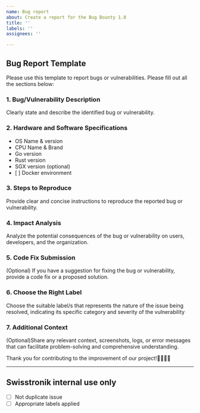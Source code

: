 ```yaml
---
name: Bug report
about: Create a report for the Bug Bounty 1.0
title: ''
labels: ''
assignees: ''

---
```


## Bug Report Template

Please use this template to report bugs or vulnerabilities. Please fill out all the sections below:

### 1. **Bug/Vulnerability Description** 
Clearly state and describe the identified bug or vulnerability.

### 2. **Hardware and Software Specifications** 
- OS Name & version
- CPU Name & Brand
- Go version
- Rust version
- SGX version (optional)
- \[ \] Docker environment

### 3. **Steps to Reproduce** 
Provide clear and concise instructions to reproduce the reported bug or vulnerability.

### 4. **Impact Analysis** 
Analyze the potential consequences of the bug or vulnerability on users, developers, and the organization.

### 5. **Code Fix Submission** 
(Optional) If you have a suggestion for fixing the bug or vulnerability, provide a code fix or a proposed solution.

### 6. **Choose the Right Label** 
Choose the suitable label/s that represents the nature of the issue being resolved, indicating its specific category and severity of the vulnerability

### 7. **Additional Context** 
(Optional)Share any relevant context, screenshots, logs, or error messages that can facilitate problem-solving and comprehensive understanding.

Thank you for contributing to the improvement of our project!👨‍💻👩‍💻

____

## Swisstronik internal use only
- [ ] Not duplicate issue
- [ ] Appropriate labels applied

